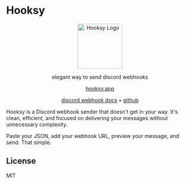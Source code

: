 # Hooksy

<div align="center">
  <img src="public/logo.svg" alt="Hooksy Logo" width="120" height="120">
  <p>elegant way to send discord webhooks</p>
  <a href="https://hooksy.xyz">hooksy.app</a>
  
  <p>
    <a href="https://discord.com/developers/docs/resources/webhook">discord webhook docs</a> •
    <a href="https://github.com/notnibloo/hooksy">github</a>
  </p>
</div>

Hooksy is a Discord webhook sender that doesn't get in your way. It's clean, efficient, and focused on delivering your messages without unnecessary complexity.

Paste your JSON, add your webhook URL, preview your message, and send. That simple.

## License

MIT

